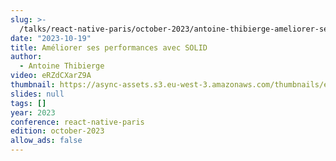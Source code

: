 ```yaml
---
slug: >-
  /talks/react-native-paris/october-2023/antoine-thibierge-ameliorer-ses-performances-avec-solid
date: "2023-10-19"
title: Améliorer ses performances avec SOLID
author:
  - Antoine Thibierge
video: eRZdCXarZ9A
thumbnail: https://async-assets.s3.eu-west-3.amazonaws.com/thumbnails/eRZdCXarZ9A.jpg
slides: null
tags: []
year: 2023
conference: react-native-paris
edition: october-2023
allow_ads: false
---
```

